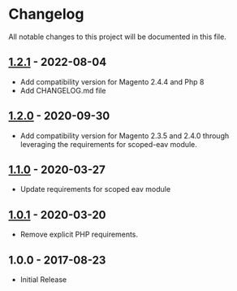 # Changelog

All notable changes to this project will be documented in this file.

## [1.2.1] - 2022-08-04
[1.2.1]: https://github.com/Smile-SA/magento2-module-debug-toolbar/compare/1.2.0...1.2.1

- Add compatibility version for Magento 2.4.4 and Php 8
- Add CHANGELOG.md file

## [1.2.0] - 2020-09-30
[1.2.0]: https://github.com/Smile-SA/magento2-module-debug-toolbar/compare/1.1.0...1.2.0

- Add compatibility version for Magento 2.3.5 and 2.4.0 through leveraging the requirements for scoped-eav module.

## [1.1.0] - 2020-03-27
[1.1.0]: https://github.com/Smile-SA/magento2-module-debug-toolbar/compare/1.0.1...1.1.0

- Update requirements for scoped eav module

## [1.0.1] - 2020-03-20
[1.0.1]: https://github.com/Smile-SA/magento2-module-debug-toolbar/compare/1.0.0...1.0.1

- Remove explicit PHP requirements.

## 1.0.0 - 2017-08-23

- Initial Release
